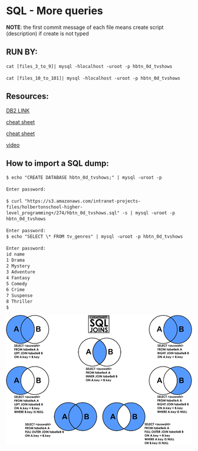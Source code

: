 # SQL - More queries

**NOTE**: the first commit message of each file means create script (description) if create is not typed

## **RUN BY**:

    cat [files_3_to_9]| mysql -hlocalhost -uroot -p hbtn_0d_tvshows

    cat [files_10_to_101]| mysql -hlocalhost -uroot -p hbtn_0d_tvshows

## Resources:

[DB2 LINK](https://s3.amazonaws.com/intranet-projects-files/holbertonschool-higher-level_programming+/274/hbtn_0d_tvshows_rate.sql)

[cheat sheet](https://intellipaat.com/mediaFiles/2019/02/SQL-Commands-Cheat-Sheet.pdf?US)

[cheat sheet](https://www.newthinktank.com/2014/08/mysql-video-tutorial/)

[video](https://www.youtube.com/watch?v=yPu6qV5byu4)

## How to import a SQL dump:

```shell
$ echo "CREATE DATABASE hbtn_0d_tvshows;" | mysql -uroot -p

Enter password:

$ curl "https://s3.amazonaws.com/intranet-projects-files/holbertonschool-higher-level_programming+/274/hbtn_0d_tvshows.sql" -s | mysql -uroot -p hbtn_0d_tvshows

Enter password:
$ echo "SELECT \* FROM tv_genres" | mysql -uroot -p hbtn_0d_tvshows

Enter password:
id name
1 Drama
2 Mystery
3 Adventure
4 Fantasy
5 Comedy
6 Crime
7 Suspense
8 Thriller
$

```

![joins](image.png)
